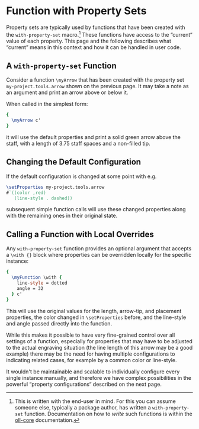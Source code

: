 # Function with Property Sets

Property sets are typically used by functions that have been created with the
`with-property-set` macro.[^func-author] These functions have access to the “current“ value of
each property. This page and the following describes what “current” means in
this context and how it can be handled in user code.

## A `with-property-set` Function

Consider a function `\myArrow` that has been created with the property set
`my-project.tools.arrow` shown on the previous page. It may take a note as an
argument and print an arrow above or below it.

When called in the simplest form:

```lilypond
{
  \myArrow c'
}
```

it will use the default properties and print a solid green arrow above the
staff, with a length of 3.75 staff spaces and a non-filled tip.

## Changing the Default Configuration

If the default configuration is changed at some point with e.g.

```lilypond
\setProperties my-project.tools.arrow
#`((color ,red)
   (line-style . dashed))
```

subsequent simple function calls will use these changed properties along with
the remaining ones in their original state.

## Calling a Function with Local Overrides

Any `with-property-set` function provides an optional argument that accepts a
`\with {}` block where properties can be overridden locally for the specific
instance:

```lilypond
{
  \myFunction \with {
    line-style = dotted
    angle = 32
  } c'
}
```

This will use the original values for the length, arrow-tip, and placement
properties, the color changed in `\setProperties` before, and the line-style and
angle passed directly into the function.

While this makes it possible to have very fine-grained control over all settings
of a function, especially for properties that may have to be adjusted to the
actual engraving situation (the line length of this arrow may be a good example)
there may be the need for having multiple configurations to indicating related
cases, for example by a common color or line-style.

It wouldn't be maintainable and scalable to individually configure every single
instance manually, and therefore we have complex possibilities in the powerful
“property configurations“ described on the next page.

[^func-author]:

    This is written with the end-user in mind. For this you can assume someone
    else, typically a package author, has written a `with-property-set`
    function. Documentation on how to *write* such functions is within the
    [oll-core](../../oll-core/index.html) documentation.
